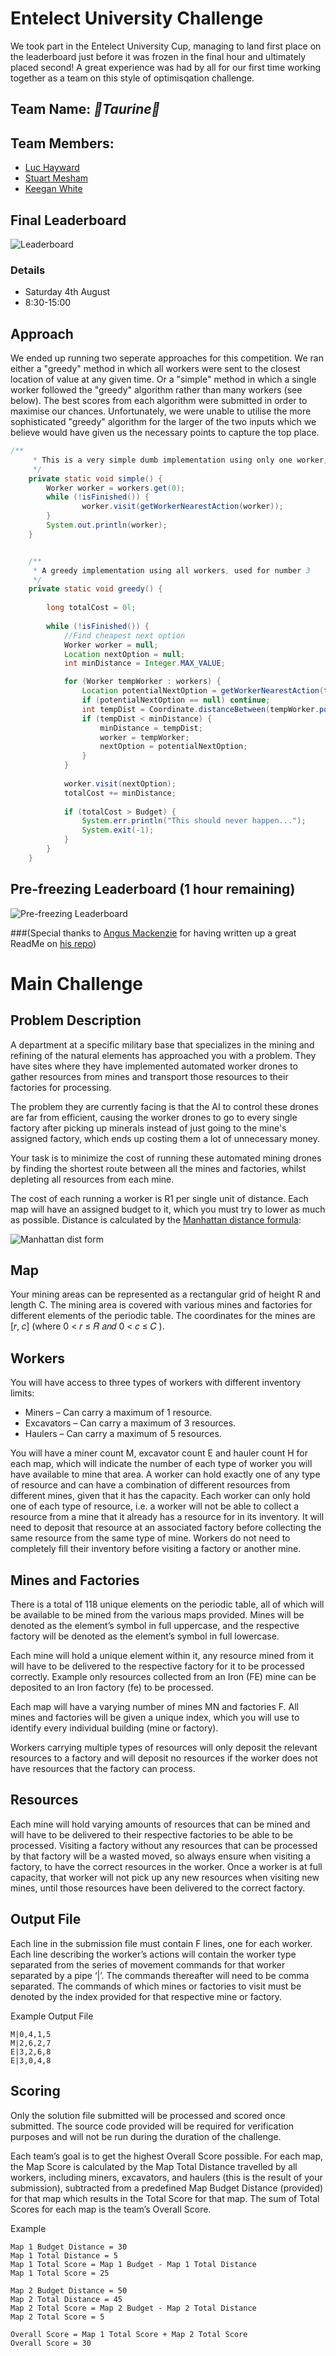 # Entelect University Challenge

We took part in the Entelect University Cup, managing to land first place on the leaderboard just before it was frozen in the final hour and ultimately placed second! A great experience was had by all for our first time working together as a team on this style of optimisqation challenge.

## Team Name: *🍺Taurine🍕*
## Team Members:
* [Luc Hayward](https://github.com/LucHayward)
* [Stuart Mesham](https://github.com/StuartMesham)
* [Keegan White](https://github.com/keegan337)

## Final Leaderboard
![Leaderboard](images/leaderboard.png)

### Details
* Saturday 4th August
* 8:30-15:00

## Approach
We ended up running two seperate approaches for this competition. We ran either a "greedy" method in which all workers were sent to the closest location of value at any given time. Or a "simple" method in which a single worker followed the "greedy" algorithm rather than many workers (see below). The best scores from each algorithm were submitted in order to maximise our chances. Unfortunately, we were unable to utilise the more sophisticated "greedy" algorithm for the larger of the two inputs which we believe would have given us the necessary points to capture the top place.

```Java
/**
	 * This is a very simple dumb implementation using only one worker, used for 1,4,5
	 */
	private static void simple() {
		Worker worker = workers.get(0);
		while (!isFinished()) {
				worker.visit(getWorkerNearestAction(worker));
		}
		System.out.println(worker);
	}


	/**
	 * A greedy implementation using all workers, used for number 3
	 */
	private static void greedy() {
		
		long totalCost = 0l;
		
		while (!isFinished()) {
			//Find cheapest next option
			Worker worker = null;
			Location nextOption = null;
			int minDistance = Integer.MAX_VALUE;

			for (Worker tempWorker : workers) {
				Location potentialNextOption = getWorkerNearestAction(tempWorker);
				if (potentialNextOption == null) continue;
				int tempDist = Coordinate.distanceBetween(tempWorker.position, potentialNextOption.coordinate);
				if (tempDist < minDistance) {
					minDistance = tempDist;
					worker = tempWorker;
					nextOption = potentialNextOption;
				}
			}
			
			worker.visit(nextOption);
			totalCost += minDistance;
			
			if (totalCost > Budget) {
				System.err.println("This should never happen...");
				System.exit(-1);
			}
		}
	}
```

## Pre-freezing Leaderboard (1 hour remaining)
![Pre-freezing Leaderboard](images/frozen_leaderboard.png)

###(Special thanks to [Angus Mackenzie](https://github.com/AngusTheMack) for having written up a great ReadMe on [his repo](https://github.com/AngusTheMack/entelect))
# Main Challenge
## Problem Description
A department at a specific military base that specializes in the mining and refining of the natural elements has approached you with a problem. They have sites where they have implemented automated worker drones to gather resources from mines and transport those resources to their factories for processing.

The problem they are currently facing is that the AI to control these drones are far from efficient, causing the worker drones to go to every single factory after picking up minerals instead of just going to the mine's assigned factory, which ends up costing them a lot of unnecessary money.

Your task is to minimize the cost of running these automated mining drones by finding the shortest route between all the mines and factories, whilst depleting all resources from each mine.

The cost of each running a worker is R1 per single unit of distance. Each map will have an assigned budget to it, which you must try to lower as much as possible. 
Distance is calculated by the [Manhattan distance formula](https://en.wikipedia.org/wiki/Taxicab_geometry):

![Manhattan dist form](images/manhattan.png)

## Map
Your mining areas can be represented as a rectangular grid of height R and length C. The
mining area is covered with various mines and factories for different elements of the periodic
table. The coordinates for the mines are [𝑟, 𝑐] (where 0 < 𝑟 ≤ 𝑅 𝑎𝑛𝑑 0 < 𝑐 ≤ 𝐶 ).

## Workers 
You will have access to three types of workers with different inventory limits:
* Miners – Can carry a maximum of 1 resource.
* Excavators – Can carry a maximum of 3 resources.
* Haulers – Can carry a maximum of 5 resources.

You will have a miner count M, excavator count E and hauler count H for each map, which
will indicate the number of each type of worker you will have available to mine that area.
A worker can hold exactly one of any type of resource and can have a combination of different
resources from different mines, given that it has the capacity. Each worker can only hold one
of each type of resource, i.e. a worker will not be able to collect a resource from a mine that
it already has a resource for in its inventory. It will need to deposit that resource at an
associated factory before collecting the same resource from the same type of mine. Workers
do not need to completely fill their inventory before visiting a factory or another mine.

## Mines and Factories
There is a total of 118 unique elements on the periodic table, all of which will be available to be mined from the various maps provided. Mines will be denoted as the element’s symbol in full uppercase, and the respective factory will be denoted as the element’s symbol in full lowercase.

Each mine will hold a unique element within it, any resource mined from it will have to be delivered to the respective factory for it to be processed correctly. Example only resources collected from an Iron (FE) mine can be deposited to an Iron factory (fe) to be processed.

Each map will have a varying number of mines MN and factories F. All mines and factories will be given a unique index, which you will use to identify every individual building (mine or factory).

Workers carrying multiple types of resources will only deposit the relevant resources to a factory and will deposit no resources if the worker does not have resources that the factory can process.

## Resources
Each mine will hold varying amounts of resources that can be mined and will have to be delivered to their respective factories to be able to be processed. Visiting a factory without any resources that can be processed by that factory will be a wasted moved, so always ensure when visiting a factory, to have the correct resources in the worker.
Once a worker is at full capacity, that worker will not pick up any new resources when visiting new mines, until those resources have been delivered to the correct factory.

## Output File
Each line in the submission file must contain F lines, one for each worker.
Each line describing the worker’s actions will contain the worker type separated from the series of movement commands for that worker separated by a pipe ‘|’. The commands thereafter will need to be comma separated. The commands of which mines or factories to visit must be denoted by the index provided for that respective mine or factory.

Example Output File
```
M|0,4,1,5
M|2,6,2,7
E|3,2,6,8
E|3,0,4,8
```

## Scoring
Only the solution file submitted will be processed and scored once submitted. The source code provided will be required for verification purposes and will not be run during the duration of the challenge.

Each team’s goal is to get the highest Overall Score possible. For each map, the Map Score is calculated by the Map Total Distance travelled by all workers, including miners, excavators, and haulers (this is the result of your submission), subtracted from a predefined Map Budget Distance (provided) for that map which results in the Total Score for that map. The sum of Total Scores for each map is the team’s Overall Score.

Example
```
Map 1 Budget Distance = 30
Map 1 Total Distance = 5
Map 1 Total Score = Map 1 Budget - Map 1 Total Distance
Map 1 Total Score = 25

Map 2 Budget Distance = 50
Map 2 Total Distance = 45
Map 2 Total Score = Map 2 Budget - Map 2 Total Distance
Map 2 Total Score = 5

Overall Score = Map 1 Total Score + Map 2 Total Score
Overall Score = 30
```